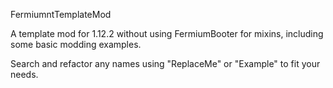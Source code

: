 FermiumntTemplateMod

A template mod for 1.12.2 without using FermiumBooter for mixins, including some basic modding examples.

Search and refactor any names using "ReplaceMe" or "Example" to fit your needs.

